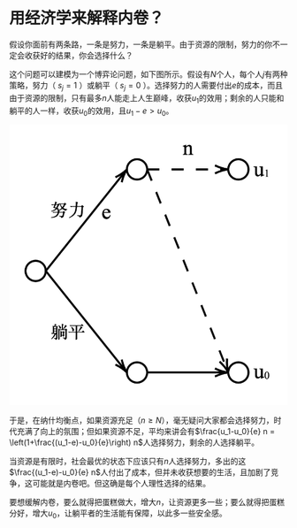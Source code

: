 # 用经济学来解释内卷？

假设你面前有两条路，一条是努力，一条是躺平。由于资源的限制，努力的你不一定会收获好的结果，你会选择什么？

这个问题可以建模为一个博弈论问题，如下图所示。假设有$N$个人，每个人$j$有两种策略，努力（ $s_j=1$ ）或躺平（ $s_j=0$ ）。选择努力的人需要付出$e$的成本，而且由于资源的限制，只有最多$n$人能走上人生巅峰，收获$u_1$的效用；剩余的人只能和躺平的人一样，收获$u_0$的效用，且$u_1-e > u_0$。

![](network.png)

于是，在纳什均衡点，如果资源充足（$n \geq N$），毫无疑问大家都会选择努力，时代充满了向上的氛围；但如果资源不足，平均来讲会有$\frac{u_1-u_0}{e} n = \left(1+\frac{(u_1-e)-u_0}{e}\right) n$人选择努力，剩余的人选择躺平。

当资源是有限时，社会最优的状态下应该只有$n$人选择努力，多出的这$\frac{(u_1-e)-u_0}{e} n$人付出了成本，但并未收获想要的生活，且加剧了竞争，这可能就是内卷吧。但这确是每个人理性选择的结果。

要想缓解内卷，要么就得把蛋糕做大，增大$n$，让资源更多一些；要么就得把蛋糕分好，增大$u_0$，让躺平者的生活能有保障，以此多一些安全感。